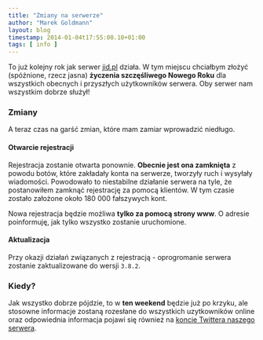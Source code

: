 ```yaml
---
title: "Zmiany na serwerze"
author: "Marek Goldmann"
layout: blog
timestamp: 2014-01-04t17:55:00.10+01:00
tags: [ info ]
---
```


To już kolejny rok jak serwer [jid.pl](/) działa. W tym miejscu chciałbym złożyć (spóźnione, rzecz jasna) **życzenia szczęśliwego Nowego Roku** dla wszystkich obecnych i przyszłych użytkowników serwera. Oby serwer nam wszystkim dobrze służył! 

### Zmiany

A teraz czas na garść zmian, które mam zamiar wprowadzić niedługo.

#### Otwarcie rejestracji

Rejestracja zostanie otwarta ponownie. **Obecnie jest ona zamknięta** z powodu botów, które zakładały konta na serwerze, tworzyły ruch i wysyłały wiadomości. Powodowało to niestabilne działanie serwera na tyle, że postanowiłem zamknąć rejestrację za pomocą klientów. W tym czasie zostało założone około 180 000 fałszywych kont.

Nowa rejestracja będzie możliwa **tylko za pomocą strony www**. O adresie poinformuję, jak tylko wszystko zostanie uruchomione.

#### Aktualizacja

Przy okazji działań związanych z rejestracją - oprogromanie serwera zostanie zaktualizowane do wersji `3.8.2`.

### Kiedy?

Jak wszystko dobrze pójdzie, to w **ten weekend** będzie już po krzyku, ale stosowne informacje zostaną rozesłane do wszystkich uzytkowników online oraz odpowiednia informacja pojawi się również na [koncie Twittera naszego serwera](https://twitter.com/jidpl).
